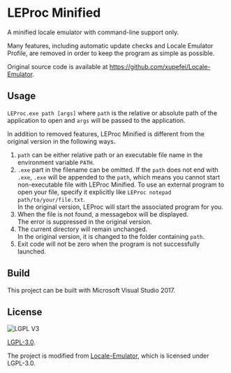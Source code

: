 LEProc Minified
===============

A minified locale emulator with command-line support only.

Many features, including automatic update checks and Locale Emulator Profile, are removed in order to keep the program as simple as possible.

Original source code is available at <https://github.com/xupefei/Locale-Emulator>.

## Usage ##
`LEProc.exe path [args]` where `path` is the relative or absolute path of the application to open and `args` will be passed to the application.

In addition to removed features, LEProc Minified is different from the original version in the following ways.

1. `path` can be either relative path or an executable file name in the environment variable `PATH`.
2. `.exe` part in the filename can be omitted. If the `path` does not end with `.exe`, `.exe` will be appended to the `path`, which means you cannot start non-executable file with LEProc Minified. To use an external program to open your file, specify it explicitly like `LEProc notepad path/to/your/file.txt`.  
In the original version, LEProc will start the associated program for you.
3. When the file is not found, a messagebox will be displayed.   
The error is suppressed in the original version.
4. The current directory will remain unchanged.  
In the original version, it is changed to the folder containing `path`.
5. Exit code will not be zero when the program is not successfully launched.

## Build ##
This project can be built with Microsoft Visual Studio 2017.

## License ##

![LGPL V3](http://www.gnu.org/graphics/lgplv3-147x51.png)

[LGPL-3.0](https://opensource.org/licenses/LGPL-3.0).

The project is modified from [Locale-Emulator](https://github.com/xupefei/Locale-Emulator), which is licensed under LGPL-3.0.
